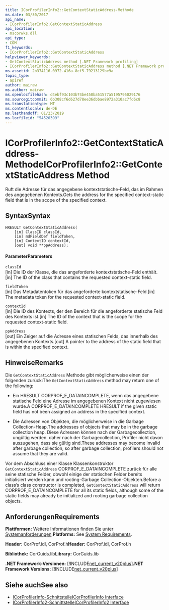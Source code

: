 ```yaml
---
title: ICorProfilerInfo2::GetContextStaticAddress-Methode
ms.date: 03/30/2017
api_name:
- ICorProfilerInfo2.GetContextStaticAddress
api_location:
- mscorwks.dll
api_type:
- COM
f1_keywords:
- ICorProfilerInfo2::GetContextStaticAddress
helpviewer_keywords:
- GetContextStaticAddress method [.NET Framework profiling]
- ICorProfilerInfo2::GetContextStaticAddress method [.NET Framework profiling]
ms.assetid: 2b374116-0972-416a-8cf5-79213129be9a
topic_type:
- apiref
author: mairaw
ms.author: mairaw
ms.openlocfilehash: d4ebf93c103b74be458ba51577a5195795029176
ms.sourcegitcommit: 6b308cf6d627d78ee36dbbae8972a310ac7fd6c8
ms.translationtype: MT
ms.contentlocale: de-DE
ms.lasthandoff: 01/23/2019
ms.locfileid: "54520399"
---
```

# <a name="icorprofilerinfo2getcontextstaticaddress-method"></a><span data-ttu-id="f31de-102">ICorProfilerInfo2::GetContextStaticAddress-Methode</span><span class="sxs-lookup"><span data-stu-id="f31de-102">ICorProfilerInfo2::GetContextStaticAddress Method</span></span>
<span data-ttu-id="f31de-103">Ruft die Adresse für das angegebene kontextstatische-Feld, das im Rahmen des angegebenen Kontexts.</span><span class="sxs-lookup"><span data-stu-id="f31de-103">Gets the address for the specified context-static field that is in the scope of the specified context.</span></span>  
  
## <a name="syntax"></a><span data-ttu-id="f31de-104">Syntax</span><span class="sxs-lookup"><span data-stu-id="f31de-104">Syntax</span></span>  
  
```  
HRESULT GetContextStaticAddress(  
    [in] ClassID classId,  
    [in] mdFieldDef fieldToken,  
    [in] ContextID contextId,  
    [out] void **ppAddress);  
```  
  
#### <a name="parameters"></a><span data-ttu-id="f31de-105">Parameter</span><span class="sxs-lookup"><span data-stu-id="f31de-105">Parameters</span></span>  
 `classId`  
 <span data-ttu-id="f31de-106">[in] Die ID der Klasse, die das angeforderte kontextstatische-Feld enthält.</span><span class="sxs-lookup"><span data-stu-id="f31de-106">[in] The ID of the class that contains the requested context-static field.</span></span>  
  
 `fieldToken`  
 <span data-ttu-id="f31de-107">[in] Das Metadatentoken für das angeforderte kontextstatische-Feld.</span><span class="sxs-lookup"><span data-stu-id="f31de-107">[in] The metadata token for the requested context-static field.</span></span>  
  
 `contextId`  
 <span data-ttu-id="f31de-108">[in] Die ID des Kontexts, der den Bereich für die angeforderte statische Feld des Kontexts ist.</span><span class="sxs-lookup"><span data-stu-id="f31de-108">[in] The ID of the context that is the scope for the requested context-static field.</span></span>  
  
 `ppAddress`  
 <span data-ttu-id="f31de-109">[out] Ein Zeiger auf die Adresse eines statischen Felds, das innerhalb des angegebenen Kontexts.</span><span class="sxs-lookup"><span data-stu-id="f31de-109">[out] A pointer to the address of the static field that is within the specified context.</span></span>  
  
## <a name="remarks"></a><span data-ttu-id="f31de-110">Hinweise</span><span class="sxs-lookup"><span data-stu-id="f31de-110">Remarks</span></span>  
 <span data-ttu-id="f31de-111">Die `GetContextStaticAddress` Methode gibt möglicherweise einen der folgenden zurück:</span><span class="sxs-lookup"><span data-stu-id="f31de-111">The `GetContextStaticAddress` method may return one of the following:</span></span>  
  
-   <span data-ttu-id="f31de-112">Ein HRESULT CORPROF_E_DATAINCOMPLETE, wenn das angegebene statische Feld eine Adresse im angegebenen Kontext nicht zugewiesen wurde.</span><span class="sxs-lookup"><span data-stu-id="f31de-112">A CORPROF_E_DATAINCOMPLETE HRESULT if the given static field has not been assigned an address in the specified context.</span></span>  
  
-   <span data-ttu-id="f31de-113">Die Adressen von Objekten, die möglicherweise in die Garbage Collection-Heap.</span><span class="sxs-lookup"><span data-stu-id="f31de-113">The addresses of objects that may be in the garbage collection heap.</span></span> <span data-ttu-id="f31de-114">Diese Adressen können nach der Garbagecollection, ungültig werden. daher nach der Garbagecollection, Profiler nicht davon auszugehen, dass sie gültig sind.</span><span class="sxs-lookup"><span data-stu-id="f31de-114">These addresses may become invalid after garbage collection, so after garbage collection, profilers should not assume that they are valid.</span></span>  
  
 <span data-ttu-id="f31de-115">Vor dem Abschluss einer Klasse Klassenkonstruktor `GetContextStaticAddress` CORPROF_E_DATAINCOMPLETE zurück für alle seine statische Felder, obwohl einige der statischen Felder bereits initialisiert werden kann und rooting-Garbage Collection-Objekten.</span><span class="sxs-lookup"><span data-stu-id="f31de-115">Before a class’s class constructor is completed, `GetContextStaticAddress` will return CORPROF_E_DATAINCOMPLETE for all its static fields, although some of the static fields may already be initialized and rooting garbage collection objects.</span></span>  
  
## <a name="requirements"></a><span data-ttu-id="f31de-116">Anforderungen</span><span class="sxs-lookup"><span data-stu-id="f31de-116">Requirements</span></span>  
 <span data-ttu-id="f31de-117">**Plattformen:** Weitere Informationen finden Sie unter [Systemanforderungen](../../../../docs/framework/get-started/system-requirements.md).</span><span class="sxs-lookup"><span data-stu-id="f31de-117">**Platforms:** See [System Requirements](../../../../docs/framework/get-started/system-requirements.md).</span></span>  
  
 <span data-ttu-id="f31de-118">**Header:** CorProf.idl, CorProf.h</span><span class="sxs-lookup"><span data-stu-id="f31de-118">**Header:** CorProf.idl, CorProf.h</span></span>  
  
 <span data-ttu-id="f31de-119">**Bibliothek:** CorGuids.lib</span><span class="sxs-lookup"><span data-stu-id="f31de-119">**Library:** CorGuids.lib</span></span>  
  
 <span data-ttu-id="f31de-120">**.NET Framework-Versionen:** [!INCLUDE[net_current_v20plus](../../../../includes/net-current-v20plus-md.md)]</span><span class="sxs-lookup"><span data-stu-id="f31de-120">**.NET Framework Versions:** [!INCLUDE[net_current_v20plus](../../../../includes/net-current-v20plus-md.md)]</span></span>  
  
## <a name="see-also"></a><span data-ttu-id="f31de-121">Siehe auch</span><span class="sxs-lookup"><span data-stu-id="f31de-121">See also</span></span>
- [<span data-ttu-id="f31de-122">ICorProfilerInfo-Schnittstelle</span><span class="sxs-lookup"><span data-stu-id="f31de-122">ICorProfilerInfo Interface</span></span>](../../../../docs/framework/unmanaged-api/profiling/icorprofilerinfo-interface.md)
- [<span data-ttu-id="f31de-123">ICorProfilerInfo2-Schnittstelle</span><span class="sxs-lookup"><span data-stu-id="f31de-123">ICorProfilerInfo2 Interface</span></span>](../../../../docs/framework/unmanaged-api/profiling/icorprofilerinfo2-interface.md)
